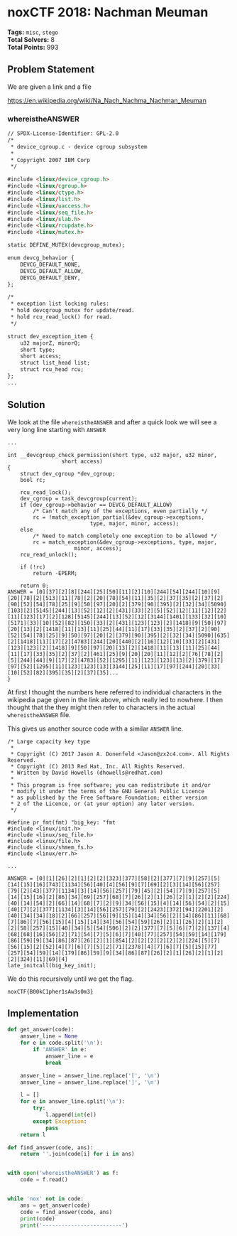 # noxCTF 2018: Nachman Meuman

__Tags:__ `misc`, `stego`  
__Total Solvers:__ 8  
__Total Points:__ 993

## Problem Statement

We are given a link and a file

https://en.wikipedia.org/wiki/Na_Nach_Nachma_Nachman_Meuman

### whereistheANSWER
```html
// SPDX-License-Identifier: GPL-2.0
/*
 * device_cgroup.c - device cgroup subsystem
 *
 * Copyright 2007 IBM Corp
 */

#include <linux/device_cgroup.h>
#include <linux/cgroup.h>
#include <linux/ctype.h>
#include <linux/list.h>
#include <linux/uaccess.h>
#include <linux/seq_file.h>
#include <linux/slab.h>
#include <linux/rcupdate.h>
#include <linux/mutex.h>

static DEFINE_MUTEX(devcgroup_mutex);

enum devcg_behavior {
	DEVCG_DEFAULT_NONE,
	DEVCG_DEFAULT_ALLOW,
	DEVCG_DEFAULT_DENY,
};

/*
 * exception list locking rules:
 * hold devcgroup_mutex for update/read.
 * hold rcu_read_lock() for read.
 */

struct dev_exception_item {
	u32 majorZ, minorQ;
	short type;
	short access;
	struct list_head list;
	struct rcu_head rcu;
};
...
```


## Solution

We look at the file `whereistheANSWER` and after a quick look we will see a very long line starting with `ANSWER`

```
...

int __devcgroup_check_permission(short type, u32 major, u32 minor,
				 short access)
{
	struct dev_cgroup *dev_cgroup;
	bool rc;

	rcu_read_lock();
	dev_cgroup = task_devcgroup(current);
	if (dev_cgroup->behavior == DEVCG_DEFAULT_ALLOW)
		/* Can't match any of the exceptions, even partially */
		rc = !match_exception_partial(&dev_cgroup->exceptions,
					      type, major, minor, access);
	else
		/* Need to match completely one exception to be allowed */
		rc = match_exception(&dev_cgroup->exceptions, type, major,
				     minor, access);
	rcu_read_unlock();

	if (!rc)
		return -EPERM;

	return 0;
ANSWER = [0][37][2][8][244][25][50][11][2][10][244][54][244][10][9][20][78][2][513][11][78][2][20][78][54][11][35][2][37][35][2][37][2][90][52][54][78][25][9][50][97][20][2][379][90][395][2][32][34][5090][103][2][5145][244][13][52][12][2][431][33][2][5][52][12][11][12][22][11][123][17][2][128][5145][244][13][52][12][3144][1401][133][32][10][5171][33][10][52][82][150][33][2][431][123][123][2][1418][9][50][97][20][13][2][1418][11][13][11][25][44][11][17][33][35][2][37][2][90][52][54][78][25][9][50][97][20][2][379][90][395][2][32][34][5090][635][2][1418][11][17][2][4783][244][20][440][2][16][12][10][33][2][431][123][123][2][1418][9][50][97][20][13][2][1418][11][13][11][25][44][11][17][33][35][2][37][2][461][25][9][20][20][11][12][2][76][78][2][5][244][44][9][17][2][4783][52][1295][11][123][123][13][2][379][17][97][52][1295][11][123][123][13][3144][25][11][17][97][244][20][33][10][52][82][395][35][2][37][35]...
}
```

At first I thought the numbers here referred to individual characters in the wikipedia page given in the link above, which really led to nowhere. I then thought that the they might then refer to characters in the actual `whereistheANSWER` file.

This gives us another source code with a similar `ANSWER` line.

```
/* Large capacity key type
 *
 * Copyright (C) 2017 Jason A. Donenfeld <Jason@zx2c4.com>. All Rights Reserved.
 * Copyright (C) 2013 Red Hat, Inc. All Rights Reserved.
 * Written by David Howells (dhowells@redhat.com)
 *
 * This program is free software; you can redistribute it and/or
 * modify it under the terms of the GNU General Public Licence
 * as published by the Free Software Foundation; either version
 * 2 of the Licence, or (at your option) any later version.
 */

#define pr_fmt(fmt) "big_key: "fmt
#include <linux/init.h>
#include <linux/seq_file.h>
#include <linux/file.h>
#include <linux/shmem_fs.h>
#include <linux/err.h>

...

ANSWER = [0][1][26][2][1][2][2][323][377][58][2][377][7][9][257][5][14][15][16][743][1134][56][40][4][56][9][7][69][2][3][14][56][257][79][2][43][377][1134][3][14][56][257][79][45][2][54][7][9][257][5][14][15][16][2][86][34][69][257][68][7][26][2][1][26][2][1][2][2][224][40][14][54][2][66][14][68][7][2][9][34][56][15][4][14][56][54][2][15][40][7][2][377][1134][3][14][56][257][79][2][2423][372][94][2201][2][40][34][34][18][2][66][257][56][9][15][14][34][56][2][14][86][11][68][7][86][7][56][15][4][15][14][34][56][54][59][26][2][1][26][2][1][2][2][58][257][15][40][34][5][54][506][2][2][377][7][5][6][7][2][137][4][68][68][16][56][2][71][54][7][5][6][7][40][77][257][54][59][14][179][86][59][9][34][86][87][26][2][1][854][2][2][2][2][2][2][224][5][7][56][15][2][52][4][7][6][7][5][2][71][2378][4][7][6][7][5][15][77][257][54][59][14][179][86][59][9][34][86][87][26][2][1][26][2][1][2][2][324][11][69][4]
late_initcall(big_key_init);
```

We do this recursively until we get the flag.

`noxCTF{B00kC1pher1sAw3s0m3}`

## Implementation

```python
def get_answer(code):
	answer_line = None
	for e in code.split('\n'):
		if 'ANSWER' in e:
			answer_line = e
			break

	answer_line = answer_line.replace('[', '\n')
	answer_line = answer_line.replace(']', '\n')

	l = []
	for e in answer_line.split('\n'):
		try:
			l.append(int(e))
		except Exception:
			pass
	return l

def find_answer(code, ans):
	return ''.join(code[i] for i in ans)


with open('whereistheANSWER') as f:
	code = f.read()


while 'nox' not in code:
	ans = get_answer(code)
	code = find_answer(code, ans)
	print(code)
	print('-------------------------')
```
